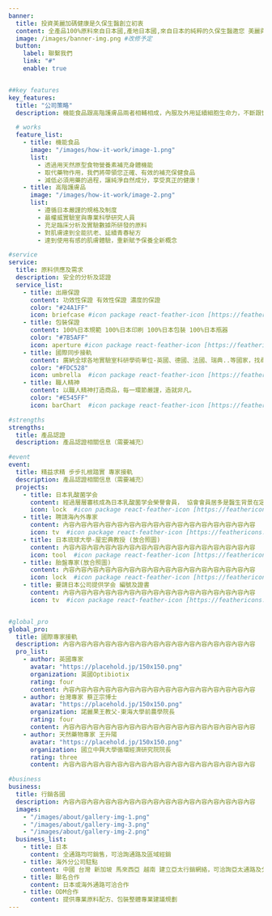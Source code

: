 ```yaml
---
banner:
  title: 投資美麗加碼健康是久保生醫創立初衷
  content: 全產品100%原料來自日本國,產地日本國,來自日本的純粹的久保生醫邀您 美麗與健康同時擁有
  image: /images/banner-img.png #改修予定
  button:
    label: 聯繫我們
    link: "#"
    enable: true


##key features
key_features:
  title: "公司策略"
  description: 機能食品跟高階護膚品兩者相輔相成，內服及外用延續細胞生命力，不斷跟世界接軌，選用世界頂尖、升級原料，不妥協，不落後。

  # works
  feature_list:
    - title: 機能食品  
      image: "/images/how-it-work/image-1.png"
      list:
        - 透過用天然原型食物營養素補充身體機能
        - 取代藥物作用，我們將帶領您正確、有效的補充保健食品
        - 減低必須用藥的過程，讓純淨自然成分，享受真正的健康！
    - title: 高階護膚品
      image: "/images/how-it-work/image-2.png"
      list:
        - 遵循日本嚴謹的規格及制度
        - 最權威實驗室與專業科學研究人員
        - 充足臨床分析及實驗數據所研發的原料
        - 對肌膚達到全能抗老、延續青春秘方
        - 達到使用有感的肌膚體驗，重新賦予保養全新概念

#service
service:
  title: 原料供應及需求
  description: 安全的分析及認證
  service_list:
    - title: 出廠保證
      content: 功效性保證 有效性保證 濃度的保證
      color: "#24A1FF"
      icon: briefcase #icon package react-feather-icon [https://feathericons.com]
    - title: 包裝保證
      content: 100%日本規範 100%日本印刷 100%日本包裝 100%日本瓶器
      color: "#7B5AFF"
      icon: aperture #icon package react-feather-icon [https://feathericons.com]
    - title: 國際同步接軌
      content: 廣納全球各地實驗室科研學術單位-英國、德國、法國、瑞典..等國家，找尋對人類美麗健康延續青春有幫助的原料。
      color: "#FDC528"
      icon: umbrella  #icon package react-feather-icon [https://feathericons.com]
    - title: 職人精神
      content: 以職人精神打造商品，每一環節嚴謹，造就非凡。
      color: "#E545FF"
      icon: barChart  #icon package react-feather-icon [https://feathericons.com]

#strengths
strengths:
  title: 產品認證
  description: 產品認證相關信息（需要補充）

#event
event:
  title: 精益求精 步步扎根踏實 專家接軌
  description: 產品認證相關信息（需要補充）
  projects:
    - title: 日本乳酸菌学会
      content: 經過層層審核成為日本乳酸菌学会榮譽會員， 協會會員居多是醫生背景在定期研討會中獲得廣大臨床經驗及數據，益生菌在未來趨勢可以逆轉疾病對抗微生物、病毒對全球人類的傷害
      icon: lock  #icon package react-feather-icon [https://feathericons.com/]
    - title: 聘請海內外專家
      content: 內容內容內容內容內容內容內容內容內容內容內容內容內容內容內容內容
      icon: tv  #icon package react-feather-icon [https://feathericons.com/]
    - title: 日本琉球大學-屋宏典教授 (放合照圖)
      content: 內容內容內容內容內容內容內容內容內容內容內容內容內容內容內容內容
      icon: tool  #icon package react-feather-icon [https://feathericons.com/]
    - title: 胎盤專家(放合照圖)
      content: 內容內容內容內容內容內容內容內容內容內容內容內容內容內容內容內容
      icon: lock  #icon package react-feather-icon [https://feathericons.com/]
    - title: 要請日本公司提供学会 編號及證書
      content: 內容內容內容內容內容內容內容內容內容內容內容內容內容內容內容內容
      icon: tv  #icon package react-feather-icon [https://feathericons.com/]


#global_pro
global_pro:
  title: 國際專家接軌
  description: 內容內容內容內容內容內容內容內容內容內容內容內容內容內容內容內容
  pro_list:
    - author: 英國專家
      avatar: "https://placehold.jp/150x150.png"
      organization: 英國Optibiotix
      rating: four
      content: 內容內容內容內容內容內容內容內容內容內容內容內容內容內容內容內容
    - author: 台灣專家 蔡正宗博士 
      avatar: "https://placehold.jp/150x150.png"
      organization: 諾麗果王教父-東海大學前農學院長
      rating: four
      content: 內容內容內容內容內容內容內容內容內容內容內容內容內容內容內容內容
    - author: 天然藥物專家 王升陽
      avatar: "https://placehold.jp/150x150.png"
      organization: 國立中興大學循環經濟研究院院長
      rating: three
      content: 內容內容內容內容內容內容內容內容內容內容內容內容內容內容內容內容

#business
business:
  title: 行銷各國
  description: 內容內容內容內容內容內容內容內容內容內容內容內容內容內容內容內容
  images:
    - "/images/about/gallery-img-1.png"
    - "/images/about/gallery-img-3.png"
    - "/images/about/gallery-img-2.png"
  business_list:
    - title: 日本
      content: 全通路均可銷售，可洽詢通路及區域經銷
    - title: 海外分公司駐點
      content: 中國 台灣 新加坡 馬來西亞 越南 建立亞太行銷網絡，可洽詢亞太通路及分區經銷
    - title: 聯名合作
      content: 日本或海外通路可洽合作
    - title: ODM合作
      content: 提供專業原料配方、包裝整體專業建議規劃
---
```

